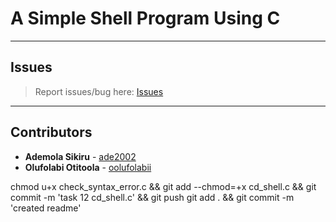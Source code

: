 # A Simple Shell Program Using C

---

## Issues

> Report issues/bug here: [Issues](https://github.com/oolufolabii/simple_shell/issues)

---

## Contributors

+ **Ademola Sikiru** - [ade2002](https://github.com/Ade2002/)
+ **Olufolabi Otitoola** - [oolufolabii](github.com/oolufolabii/)


chmod u+x check_syntax_error.c && git add --chmod=+x cd_shell.c && git commit -m 'task 12 cd_shell.c' && git push
git add . && git commit -m 'created readme'
